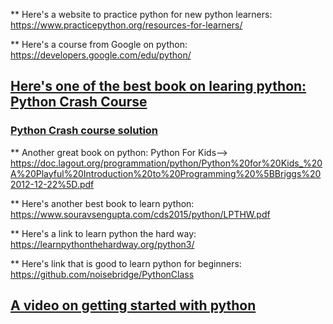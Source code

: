**  Here's a website to practice python for new python learners: https://www.practicepython.org/resources-for-learners/

** Here's a course from Google on python: https://developers.google.com/edu/python/

## [Here's one of the best book on learing python: Python Crash Course](https://github.com/MrAlex6204/Books/blob/master/python-crash-course.pdf)
### [Python Crash course solution](https://ehmatthes.github.io/pcc/index.html)

** Another great book on python: Python For Kids--> https://doc.lagout.org/programmation/python/Python%20for%20Kids_%20A%20Playful%20Introduction%20to%20Programming%20%5BBriggs%202012-12-22%5D.pdf

** Here's another best book to learn python: https://www.souravsengupta.com/cds2015/python/LPTHW.pdf

** Here's a link to learn python the hard way: https://learnpythonthehardway.org/python3/

** Here's link that is good to learn python for beginners:  https://github.com/noisebridge/PythonClass

## [A video on getting started with python](https://www.youtube.com/watch?v=oy4GOI9vn5M)



